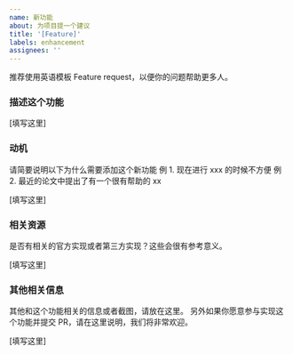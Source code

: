```yaml
---
name: 新功能
about: 为项目提一个建议
title: '[Feature]'
labels: enhancement
assignees: ''
---
```


推荐使用英语模板 Feature request，以便你的问题帮助更多人。

### 描述这个功能

\[填写这里\]

### 动机

请简要说明以下为什么需要添加这个新功能
例 1. 现在进行 xxx 的时候不方便
例 2. 最近的论文中提出了有一个很有帮助的 xx

\[填写这里\]

### 相关资源

是否有相关的官方实现或者第三方实现？这些会很有参考意义。

\[填写这里\]

### 其他相关信息

其他和这个功能相关的信息或者截图，请放在这里。
另外如果你愿意参与实现这个功能并提交 PR，请在这里说明，我们将非常欢迎。

\[填写这里\]
